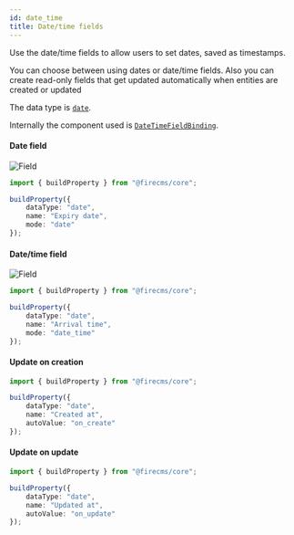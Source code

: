 ```yaml
---
id: date_time
title: Date/time fields
---
```


Use the date/time fields to allow users to set dates, saved as timestamps.

You can choose between using dates or date/time fields. 
Also you can create read-only fields that get updated automatically when 
entities are created or updated

The data type is [`date`](../config/date).

Internally the component used
is [`DateTimeFieldBinding`](../../../api/functions/DateTimeFieldBinding).

#### Date field

![Field](/img/fields/Date.png)

```typescript jsx
import { buildProperty } from "@firecms/core";

buildProperty({
    dataType: "date",
    name: "Expiry date",
    mode: "date"
});
```

#### Date/time field

![Field](/img/fields/Date_time.png)

```typescript jsx
import { buildProperty } from "@firecms/core";

buildProperty({
    dataType: "date",
    name: "Arrival time",
    mode: "date_time"
});
```

#### Update on creation

```typescript jsx
import { buildProperty } from "@firecms/core";

buildProperty({
    dataType: "date",
    name: "Created at",
    autoValue: "on_create"
});
```

#### Update on update

```typescript jsx
import { buildProperty } from "@firecms/core";

buildProperty({
    dataType: "date",
    name: "Updated at",
    autoValue: "on_update"
});
```
